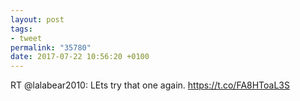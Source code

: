 ```yaml
---
layout: post
tags:
- tweet
permalink: "35780"
date: 2017-07-22 10:56:20 +0100
---
```


RT @lalabear2010: LEts try that one again. https://t.co/FA8HToaL3S
